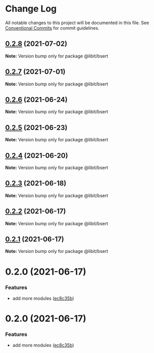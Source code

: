 # Change Log

All notable changes to this project will be documented in this file.
See [Conventional Commits](https://conventionalcommits.org) for commit guidelines.

## [0.2.8](https://gitr.net/mindary/libit/compare/@libit/bsert@0.2.7...@libit/bsert@0.2.8) (2021-07-02)

**Note:** Version bump only for package @libit/bsert





## [0.2.7](https://gitr.net/mindary/libit/compare/@libit/bsert@0.2.6...@libit/bsert@0.2.7) (2021-07-01)

**Note:** Version bump only for package @libit/bsert





## [0.2.6](https://gitr.net/mindary/libit/compare/@libit/bsert@0.2.5...@libit/bsert@0.2.6) (2021-06-24)

**Note:** Version bump only for package @libit/bsert





## [0.2.5](https://gitr.net/mindary/libit/compare/@libit/bsert@0.2.4...@libit/bsert@0.2.5) (2021-06-23)

**Note:** Version bump only for package @libit/bsert





## [0.2.4](https://gitr.net/mindary/libit/compare/@libit/bsert@0.2.3...@libit/bsert@0.2.4) (2021-06-20)

**Note:** Version bump only for package @libit/bsert





## [0.2.3](https://gitr.net/mindary/libit/compare/@libit/bsert@0.2.2...@libit/bsert@0.2.3) (2021-06-18)

**Note:** Version bump only for package @libit/bsert





## [0.2.2](https://gitr.net/mindary/libit/compare/@libit/bsert@0.2.1...@libit/bsert@0.2.2) (2021-06-17)

**Note:** Version bump only for package @libit/bsert





## [0.2.1](https://gitr.net/mindary/libit/compare/@libit/bsert@0.2.0...@libit/bsert@0.2.1) (2021-06-17)

**Note:** Version bump only for package @libit/bsert





# 0.2.0 (2021-06-17)


### Features

* add more modules ([ec8c35b](https://gitr.net/mindary/libit/commits/ec8c35b18b46fd894731b63383e766973070cc52))





# 0.2.0 (2021-06-17)


### Features

* add more modules ([ec8c35b](https://gitr.net/mindary/libit/commits/ec8c35b18b46fd894731b63383e766973070cc52))
